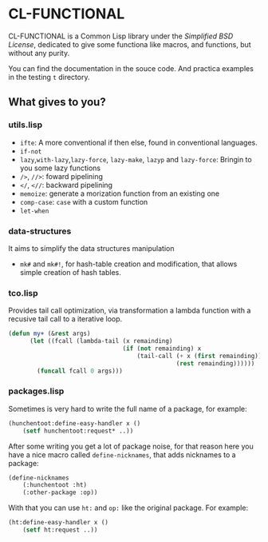 # CL-FUNCTIONAL

CL-FUNCTIONAL is a Common Lisp library under the *Simplified BSD License*,
dedicated to give some functiona like macros, and functions, but without
any purity.

You can find the documentation in the souce code. And practica examples in the
testing ``t`` directory.

## What gives to you?
### utils.lisp 

* ``ifte``: A more conventional if then else, found in conventional languages.
* ``if-not``
* ``lazy``,``with-lazy``,``lazy-force``, ``lazy-make``, ``lazyp`` and
  ``lazy-force``: Bringin to you some lazy functions
* ``/>``, ``//>``: foward pipelining
* ``</``, ``<//``: backward pipelining
* ``memoize``: generate a morization function from an existing one
* ``comp-case``: ``case`` with a custom function
* ``let-when``

### data-structures
It aims to simplify the data structures manipulation

* ``mk#`` and ``mk#!``, for hash-table creation and modification, that allows
  simple creation of hash tables.

### tco.lisp

Provides tail call optimization, via transformation a lambda function with a
recusive tail call to a iterative loop.

```lisp
(defun my+ (&rest args)
      (let ((fcall (lambda-tail (x remainding)
                                (if (not remainding) x
                                    (tail-call (+ x (first remainding))
                                               (rest remainding))))))
        (funcall fcall 0 args)))
```
### packages.lisp
Sometimes is very hard to write the full name of a package, for example:

```lisp
(hunchentoot:define-easy-handler x ()
    (setf hunchentoot:request* ..))
```

After some writing you get a lot of package noise, for that reason here you have
a nice macro called ``define-nicknames``, that adds nicknames to a package:

```lisp
(define-nicknames
    (:hunchentoot :ht)
    (:other-package :op))
```

With that you can use ``ht:`` and ``op:`` like the original package. For example:

```lisp
(ht:define-easy-handler x ()
    (setf ht:request ..))
```

